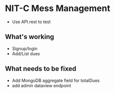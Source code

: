 # NIT-C Mess Management

- Use API.rest to test

## What's working

- Signup/login
- Add/List dues

## What needs to be fixed

- Add MongoDB aggregate field for totalDues
- add admin dataview endpoint
